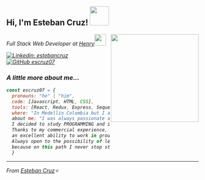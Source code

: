 <h2> Hi, I'm Esteban Cruz! <img src="https://media.giphy.com/media/ehC4SqtNcEeLAiu66w/giphy.gif" width="50"></h2>
<img align='right' src="https://media.giphy.com/media/ZbNJojSbuJvIIVGl2t/giphy.gif" width="230">
<p><em>Full Stack Web Developer at <a href="https://www.soyhenry.com/">Henry</a><img src="https://media.giphy.com/media/fYSnHlufseco8Fh93Z/giphy.gif" width="30">

[![Linkedin: estebancruz](https://img.shields.io/badge/-estebancruz-blue?style=flat-square&logo=Linkedin&logoColor=white&link=https://www.linkedin.com/in/esteban-cruz-lanchero/)](https://www.linkedin.com/in/esteban-cruz-lanchero/)
[![GitHub escruz07](https://img.shields.io/github/followers/escruz07?label=follow&style=social)](https://github.com/escruz07)


###  A little more about me...  

```javascript
const escruz07 = {
  pronouns: "he" | "him",
  code: [Javascript, HTML, CSS],
  tools: [React, Redux, Express, Sequelize, NodeJS, PostgresSQL, Git, Github],
  where: "In Medellin Colombia but I adapt to any possibility"
  about me: "I was always passionate about all kinds of technology. 
  I decided to study PROGRAMMING and it was the best thing I did in my life. 
  Thanks to my commercial experience, I have a great capacity to empathize with people and 
  an excellent ability to work in groups, I stand out for my desire to grow professionally. 
  Always open to the possibility of learning. If I don't know, I'll try to learn it, 
  because on this path I never stop studying ... The best is always yet to come!"
  }
 ```
  
---

<p><em>From <a href="https://github.com/escruz07">Esteban Cruz</a>⭐️
